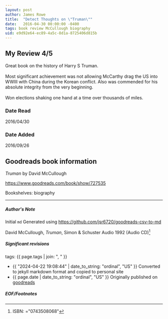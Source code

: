 ```yaml
---
layout: post
author: James Rowe
title:  "Detect Thoughts on \"Truman\""
date:   2016-04-30 00:00:00 -0400
tags: book review McCullough biography
uid: e9d92e64-ec89-4a5c-8d1a-8725406d815b
---
```


<!-- highly dependent on how you personally use jekyll templates, and how you want this to show up -->
<!-- escape any jekyll keys with double brackets -->

## My Review 4/5

Great book on the history of Harry S Truman. <br/><br/>Most significant achievement was not allowing McCarthy drag the US into WWIII with China during the Korean conflict. Also was commended for his absolute integrity from the very beginning. <br/><br/>Won elections shaking one hand at a time over thousands of miles.

### Date Read
2016/04/30

### Date Added
2016/09/26

## Goodreads book information

*Truman* by David McCullough

https://www.goodreads.com/book/show/727535

Bookshelves: biography

---

##### Author's Note

Initial `md` Generated using https://github.com/jsr6720/goodreads-csv-to-md

David McCullough, *Truman*,  Simon & Schuster Audio 1992 (Audio CD)[^1]

##### Significant revisions

tags: {{ page.tags | join: ", " }} <!-- todo move this somewhere -->

- {{ "2024-04-22 19:08:44" | date_to_string: "ordinal", "US" }} Converted to jekyll markdown format and copied to personal site
- {{ page.date | date_to_string: "ordinal", "US" }} Originally published on [goodreads](https://www.goodreads.com)

##### EOF/Footnotes

[^1]: ISBN: ="0743508068"